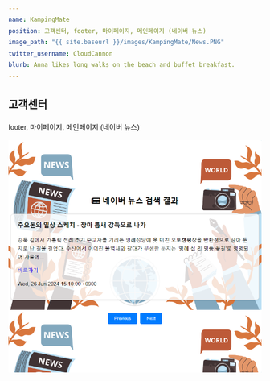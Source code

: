 ```yaml
---
name: KampingMate
position: 고객센터, footer, 마이페이지, 메인페이지 (네이버 뉴스)
image_path: "{{ site.baseurl }}/images/KampingMate/News.PNG"
twitter_username: CloudCannon
blurb: Anna likes long walks on the beach and buffet breakfast.
---
```

<!DOCTYPE html>
<html lang="ko">
<head>
    <meta charset="UTF-8">
    <meta name="viewport" content="width=device-width, initial-scale=1.0">
    <title>KampingMate</title>
    <link rel="stylesheet" href="https://fonts.googleapis.com/css2?family=Noto+Sans+KR:wght@400;600;700&display=swap">
    <style>
        body {
            font-family: 'Noto Sans KR', sans-serif;
            line-height: 1.6;
        }
    </style>
</head>
<body>
    <section>
        <h1>고객센터</h1>
        <p>footer, 마이페이지, 메인페이지 (네이버 뉴스)</p>
        <img src="/images/KampingMate/News.PNG" alt="Screenshot">
    </section>
</body>
</html>
